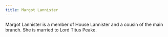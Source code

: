 ```yaml
---
title: Margot Lannister
---
```


Margot Lannister is a member of House Lannister and a cousin of the main branch. She is married to Lord Titus Peake.


